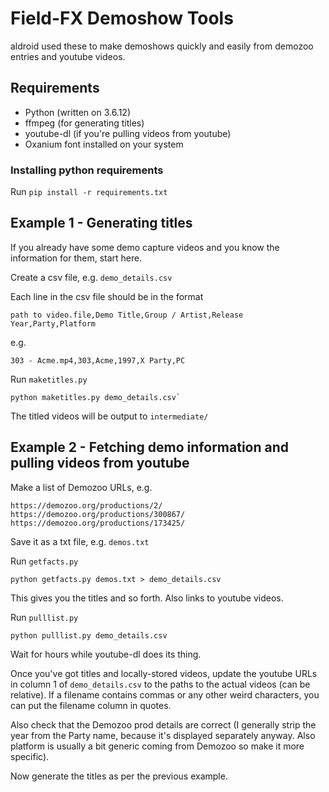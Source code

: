 # Field-FX Demoshow Tools

aldroid used these to make demoshows quickly and easily from demozoo entries and youtube videos.

## Requirements

- Python (written on 3.6.12)
- ffmpeg (for generating titles)
- youtube-dl (if you're pulling videos from youtube)
- Oxanium font installed on your system

### Installing python requirements

Run `pip install -r requirements.txt`

## Example 1 - Generating titles

If you already have some demo capture videos and you know the information for them, start here.

Create a csv file, e.g. `demo_details.csv`

Each line in the csv file should be in the format

```
path to video.file,Demo Title,Group / Artist,Release Year,Party,Platform
```

e.g.

```
303 - Acme.mp4,303,Acme,1997,X Party,PC
```

Run `maketitles.py`

```
python maketitles.py demo_details.csv`
```

The titled videos will be output to `intermediate/`

## Example 2 - Fetching demo information and pulling videos from youtube

Make a list of Demozoo URLs, e.g.

```
https://demozoo.org/productions/2/
https://demozoo.org/productions/300867/
https://demozoo.org/productions/173425/
```

Save it as a txt file, e.g. `demos.txt`

Run `getfacts.py`

```
python getfacts.py demos.txt > demo_details.csv
```

This gives you the titles and so forth. Also links to youtube videos.

Run `pulllist.py`

```
python pulllist.py demo_details.csv
```

Wait for hours while youtube-dl does its thing.

Once you've got titles and locally-stored videos, update the youtube URLs in column 1 of `demo_details.csv` to the paths to the actual videos (can be relative). If a filename contains commas or any other weird characters, you can put the filename column in quotes.

Also check that the Demozoo prod details are correct (I generally strip the year from the Party name, because it's displayed separately anyway. Also platform is usually a bit generic coming from Demozoo so make it more specific).

Now generate the titles as per the previous example.
